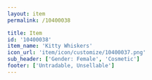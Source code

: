 ```yaml
---
layout: item
permalink: /10400038

title: Item
id: '10400038'
item_name: 'Kitty Whiskers'
icon_url: 'item/icon/customize/10400037.png'
sub_header: ['Gender: Female', 'Cosmetic']
footer: ['Untradable, Unsellable']
---
```

